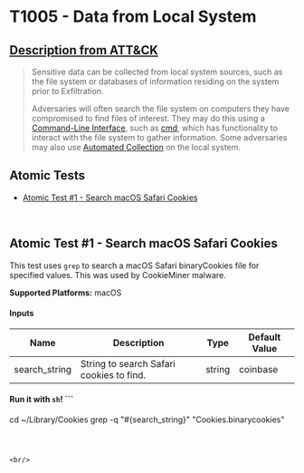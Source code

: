 # T1005 - Data from Local System
## [Description from ATT&CK](https://attack.mitre.org/wiki/Technique/T1005)
<blockquote>Sensitive data can be collected from local system sources, such as the file system or databases of information residing on the system prior to Exfiltration.

Adversaries will often search the file system on computers they have compromised to find files of interest. They may do this using a [Command-Line Interface](https://attack.mitre.org/techniques/T1059), such as [cmd](https://attack.mitre.org/software/S0106), which has functionality to interact with the file system to gather information. Some adversaries may also use [Automated Collection](https://attack.mitre.org/techniques/T1119) on the local system.</blockquote>

## Atomic Tests

- [Atomic Test #1 - Search macOS Safari Cookies](#atomic-test-1---search-macos-safari-cookies)


<br/>

## Atomic Test #1 - Search macOS Safari Cookies
This test uses `grep` to search a macOS Safari binaryCookies file for specified values. This was used by CookieMiner malware.

**Supported Platforms:** macOS


#### Inputs
| Name | Description | Type | Default Value | 
|------|-------------|------|---------------|
| search_string | String to search Safari cookies to find. | string | coinbase|

#### Run it with `sh`! ```
cd ~/Library/Cookies
grep -q "#{search_string}" "Cookies.binarycookies"
```



<br/>
